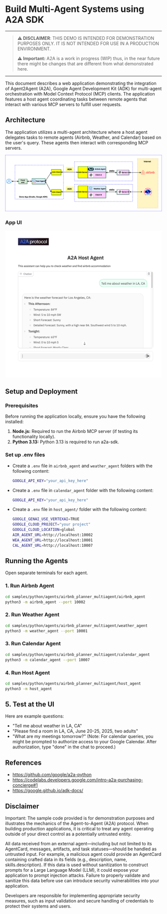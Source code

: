 # Build Multi-Agent Systems using A2A SDK

----
> **⚠️ DISCLAIMER**: THIS DEMO IS INTENDED FOR DEMONSTRATION PURPOSES ONLY. IT IS NOT INTENDED FOR USE IN A PRODUCTION ENVIRONMENT.
>
> **⚠️ Important:** A2A is a work in progress (WIP) thus, in the near future there might be changes that are different from what demonstrated here.
----

This document describes a web application demonstrating the integration of Agent2Agent (A2A), Google Agent Development Kit (ADK) for multi-agent orchestration with Model Context Protocol (MCP) clients. The application features a host agent coordinating tasks between remote agents that interact with various MCP servers to fulfill user requests.

## Architecture

The application utilizes a multi-agent architecture where a host agent delegates tasks to remote agents (Airbnb, Weather, and Calendar) based on the user's query. These agents then interact with corresponding MCP servers.

![architecture](assets/A2A_multi_agent.png)

### App UI

![screenshot](assets/screenshot.png)

## Setup and Deployment

### Prerequisites

Before running the application locally, ensure you have the following installed:

1.  **Node.js:** Required to run the Airbnb MCP server (if testing its functionality locally).
2.  **Python 3.13:** Python 3.13 is required to run a2a-sdk.

### Set up .env files

-   Create a `.env` file in `airbnb_agent` and `weather_agent` folders with the following content:

    ```bash
    GOOGLE_API_KEY="your_api_key_here"
    ```

-   Create a `.env` file in `calendar_agent` folder with the following content:

    ```bash
    GOOGLE_API_KEY="your_api_key_here"
    ```

-   Create a `.env` file in `host_agent/` folder with the following content:

    ```bash
    GOOGLE_GENAI_USE_VERTEXAI=TRUE
    GOOGLE_CLOUD_PROJECT="your project"
    GOOGLE_CLOUD_LOCATION=global
    AIR_AGENT_URL=http://localhost:10002
    WEA_AGENT_URL=http://localhost:10001
    CAL_AGENT_URL=http://localhost:10007
    ```

## Running the Agents

Open separate terminals for each agent.

### 1. Run Airbnb Agent

```bash
cd samples/python/agents/airbnb_planner_multiagent/airbnb_agent
python3 -m airbnb_agent --port 10002
```

### 2. Run Weather Agent

```bash
cd samples/python/agents/airbnb_planner_multiagent/weather_agent
python3 -m weather_agent --port 10001
```

### 3. Run Calendar Agent

```bash
cd samples/python/agents/airbnb_planner_multiagent/calendar_agent
python3 -m calendar_agent --port 10007
```

### 4. Run Host Agent

```bash
cd samples/python/agents/airbnb_planner_multiagent/host_agent
python3 -m host_agent
```

## 5. Test at the UI

Here are example questions:

-   "Tell me about weather in LA, CA"
-   "Please find a room in LA, CA, June 20-25, 2025, two adults"
-   "What are my meetings tomorrow?" (Note: For calendar queries, you might be prompted to authorize access to your Google Calendar. After authorization, type "done" in the chat to proceed.)

## References

-   <https://github.com/google/a2a-python>
-   <https://codelabs.developers.google.com/intro-a2a-purchasing-concierge#1>
-   <https://google.github.io/adk-docs/>

## Disclaimer

Important: The sample code provided is for demonstration purposes and illustrates the mechanics of the Agent-to-Agent (A2A) protocol. When building production applications, it is critical to treat any agent operating outside of your direct control as a potentially untrusted entity.

All data received from an external agent—including but not limited to its AgentCard, messages, artifacts, and task statuses—should be handled as untrusted input. For example, a malicious agent could provide an AgentCard containing crafted data in its fields (e.g., description, name, skills.description). If this data is used without sanitization to construct prompts for a Large Language Model (LLM), it could expose your application to prompt injection attacks. Failure to properly validate and sanitize this data before use can introduce security vulnerabilities into your application.

Developers are responsible for implementing appropriate security measures, such as input validation and secure handling of credentials to protect their systems and users.